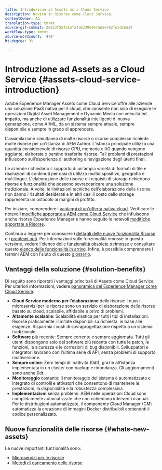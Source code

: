 ```yaml
---
title: Introduzione ad Assets as a Cloud Service
description: Novità in Risorse come Cloud Service.
contentOwner: AG
translation-type: tm+mt
source-git-commit: 26833f59f21efa4de33969b7ae2e782fe5db8a14
workflow-type: tm+mt
source-wordcount: '479'
ht-degree: 3%

---
```



# Introduzione ad Assets as a Cloud Service {#assets-cloud-service-introduction}

<!-- Need review information from gklebus -->

Adobe Experience Manager Assets come Cloud Service offre alle aziende una soluzione PaaS nativa per il cloud, che consente non solo di eseguire le operazioni Digital Asset Management e Dynamic Media con velocità ed impatto, ma anche di utilizzare funzionalità intelligenti di nuova generazione, come AI/ML, da un sistema sempre attuale, sempre disponibile e sempre in grado di apprendere.

L&#39;assimilazione simultanea di molte risorse o risorse complesse richiede molte risorse per un&#39;istanza di AEM Author. L’istanza principale utilizza una quantità considerevole di risorse CPU, memoria e I/O quando vengono aggiunte, elaborate o persino trasferite risorse. Tali problemi di prestazioni influiscono sull’esperienza di authoring e navigazione degli utenti finali.

Le aziende richiedono il supporto di un&#39;ampia varietà di formati di file e risoluzioni di contenuti per casi di utilizzo multidispositivo, geografia e multilingue. L&#39;elaborazione delle risorse e i requisiti di storage richiedono risorse e funzionalità che possono sovraccaricare una soluzione tradizionale. A volte, le limitazioni tecniche dell&#39;elaborazione delle risorse non danno i risultati desiderati e in altri casi il costo dello storage rappresenta un ostacolo ai margini di profitto.

Per iniziare, comprendere i [vantaggi di un&#39;offerta nativa cloud](#solution-benefits). Verificare le notevoli [modifiche apportate a AEM come Cloud Service](/help/release-notes/aem-cloud-changes.md) che influiscono anche  risorse Experience Manager e hanno seguito le notevoli [modifiche apportate a Risorse](/help/assets/assets-cloud-changes.md).

Continua a leggere per conoscere i [dettagli delle nuove funzionalità Risorse](#whats-new-assets) e i [problemi noti](/help/release-notes/known-issues.md). Per informazioni sulle funzionalità rimosse in questa versione, vedere l&#39;elenco delle [funzionalità obsolete o rimosse](/help/release-notes/deprecated-removed-features.md) e consultare questo [elenco delle funzionalità in arrivo](/help/release-notes/known-issues.md#upcoming-assets-capabilities). Infine, è possibile comprendere i termini AEM con l&#39;aiuto di questo [glossario](/help/overview/terminology.md).

## Vantaggi della soluzione {#solution-benefits}

Di seguito sono riportati i vantaggi principali di Assets come Cloud Service. Per ulteriori informazioni, vedere [panoramica del Experience Manager  come Cloud Service](/help/overview/introduction.md).

* **Cloud Service moderno per l’elaborazione** delle risorse: I nuovi microservizi per le risorse sono un servizio di elaborazione delle risorse basato su cloud, scalabile, affidabile e privo di problemi.
* **Altamente scalabile**: Scalabilità elastica per tutti i tipi di installazioni. Risorse praticamente illimitate disponibili su richiesta, in base alle esigenze. Risparmia i costi di sovraprogettazione rispetto a un sistema tradizionale.
* **Software** più recente: Sempre corrente e sempre aggiornata. Tutti gli utenti dispongono solo del software più recente con tutte le patch, le funzioni, la sicurezza e le correzioni di bug disponibili. Sviluppatori e integratori lavorano con l&#39;ultima serie di API, senza problemi di supporto multiversione.
* **Sempre online**: Zero tempi di inattività (0dt), grazie all&#39;istanza implementata in un cluster con backup e ridondanza. Gli aggiornamenti sono anche 0dt.
* **Monitoraggio** costante: Il monitoraggio del sistema è automatizzato e integrato di controlli e attivatori che consentono di mantenere le prestazioni, la disponibilità e la robustezza complessiva.
* **Implementazioni** senza problemi: AEM nelle operazioni Cloud sono completamente automatizzate che non richiedono interventi manuali. Per le distribuzioni automatizzate, il componente Cloud Manager (CM) automatizza la creazione di immagini Docker distribuibili contenenti il codice personalizzato.

## Nuove funzionalità delle risorse {#whats-new-assets}

Le nuove importanti funzionalità sono:

* [Microservizi per le risorse](/help/assets/asset-microservices-overview.md)
* [Metodi di caricamento delle risorse](/help/assets/add-assets.md)
